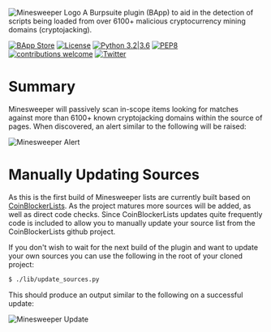 ![Minesweeper Logo](https://github.com/codingo/codingo.github.io/blob/master/assets/minesweeper_banner.png)
A Burpsuite plugin (BApp) to aid in the detection of scripts being loaded from over 6100+ malicious cryptocurrency mining domains (cryptojacking).

[![BApp Store](https://img.shields.io/badge/BApp-Published-orange.svg)](https://portswigger.net/bappstore/f317b96ea38b46fab74b13decc7116cc)
[![License](https://img.shields.io/badge/license-GPL3-_red.svg)](https://www.gnu.org/licenses/gpl-3.0.en.html)
[![Python 3.2|3.6](https://img.shields.io/badge/python-3.2|3.6-green.svg)](https://www.python.org/)
[![PEP8](https://img.shields.io/badge/code%20style-pep8-orange.svg)](https://www.python.org/dev/peps/pep-0008/)
[![contributions welcome](https://img.shields.io/badge/contributions-welcome-brightgreen.svg?style=flat)](https://github.com/codingo/Minesweeper/issues)
[![Twitter](https://img.shields.io/badge/twitter-@codingo__-blue.svg)](https://twitter.com/codingo_)

# Summary
Minesweeper will passively scan in-scope items looking for matches against more than 6100+ known cryptojacking domains within the source of pages. When discovered, an alert similar to the following will be raised:

![Minesweeper Alert](https://github.com/codingo/codingo.github.io/blob/master/assets/minesweeper_example_request.png)

# Manually Updating Sources
As this is the first build of Minesweeper lists are currently built based on [CoinBlockerLists](https://github.com/ZeroDot1/CoinBlockerLists). As the project matures more sources will be added, as well as direct code checks. Since CoinBlockerLists updates quite frequently code is included to allow you to manually update your source list from the CoinBlockerLists github project.

If you don't wish to wait for the next build of the plugin and want to update your own sources you can use the following in the root of your cloned project:

```bash
$ ./lib/update_sources.py
```

This should produce an output similar to the following on a successful update:

![Minesweeper Update](https://github.com/codingo/codingo.github.io/blob/master/assets/minesweeper_sources_update.png)
